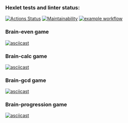 ### Hexlet tests and linter status:
[![Actions Status](https://github.com/faraneldev/frontend-project-lvl1/workflows/hexlet-check/badge.svg)](https://github.com/faraneldev/frontend-project-lvl1/actions)
[![Maintainability](https://api.codeclimate.com/v1/badges/a99a88d28ad37a79dbf6/maintainability)](https://codeclimate.com/github/codeclimate/codeclimate/maintainability)
[![example workflow](https://github.com/faraneldev/frontend-project-lvl1/actions/workflows/check.yml/badge.svg)](https://github.com/faraneldev/frontend-project-lvl1/actions)

### Brain-even game
[![asciicast](https://asciinema.org/a/G7sBL8LBp2x5l3jfiWJIf0Hal.svg)](https://asciinema.org/a/G7sBL8LBp2x5l3jfiWJIf0Hal)

### Brain-calc game
[![asciicast](https://asciinema.org/a/kg29fieVpxvrVjRH3vRbiwEw8.svg)](https://asciinema.org/a/kg29fieVpxvrVjRH3vRbiwEw8)

### Brain-gcd game
[![asciicast](https://asciinema.org/a/zGCxkwhtR67KbX4jZMGdZr6PY.svg)](https://asciinema.org/a/zGCxkwhtR67KbX4jZMGdZr6PY)

### Brain-progression game
[![asciicast](https://asciinema.org/a/3Wl7ZeYlRyR2yBUbARMnJIwAy.svg)](https://asciinema.org/a/3Wl7ZeYlRyR2yBUbARMnJIwAy)
